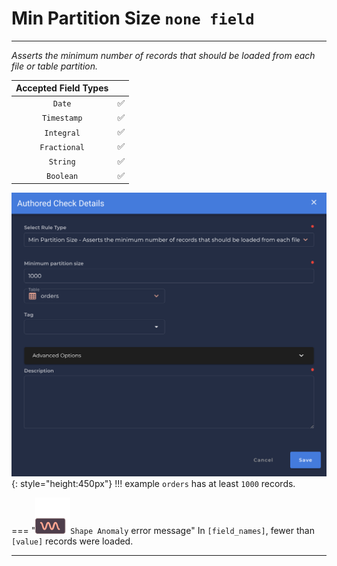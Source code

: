 # Min Partition Size <spam id='none-field'>`none field`</spam>

---

*Asserts the minimum number of records that should be loaded from each file or table partition.*

| Accepted Field Types   |                      |
| :--------------------: | :------------------: |
| `Date`                 | :white_check_mark:   |
| `Timestamp`            | :white_check_mark:   |
| `Integral`             | :white_check_mark:   |
| `Fractional`           | :white_check_mark:   |
| `String`               | :white_check_mark:   |
| `Boolean`              | :white_check_mark:   |

![Screenshot](../assets/checks/rule-types/min-partition-size-check.png){: style="height:450px"}
!!! example
    `orders` has at least `1000` records.

=== "![Screenshot](../assets/checks/rule-types/icons/icon-shape-anomaly-dark.svg)`Shape Anomaly` error message"
    In `[field_names]`, fewer than `[value]` records were loaded.

---